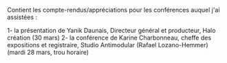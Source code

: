 Contient les compte-rendus/appréciations pour les conférences auquel j'ai assistées :

1- la présentation de Yanik Daunais, Directeur général et producteur, Halo création (30 mars)
2- la conférence de Karine Charbonneau, cheffe des expositions et registraire, Studio Antimodular (Rafael Lozano-Hemmer) (mardi 28 mars, trou horaire)
